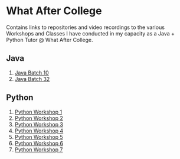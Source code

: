 # What After College
Contains links to repositories and video recordings to the various Workshops and Classes I have 
conducted in my capacity as a Java + Python Tutor @ What After College.

## Java 
1. [Java Batch 10](https://github.com/anishLearnsToCode/java-batch-10)
1. [Java Batch 32](https://github.com/anishLearnsToCode/java-wac-batch-32)

## Python 
1. [Python Workshop 1](https://github.com/anishLearnsToCode/python-workshop-1)
1. [Python Workshop 2](https://github.com/anishLearnsToCode/python-workshop-2)
1. [Python Workshop 3](https://github.com/anishLearnsToCode/python-workshop-3)
1. [Python Workshop 4](https://github.com/anishLearnsToCode/python-workshop-4)
1. [Python Workshop 5](https://github.com/anishLearnsToCode/python-workshop-wac-5)
1. [Python Workshop 6](https://github.com/anishLearnsToCode/python-workshop-6)
1. [Python Workshop 7](https://github.com/anishLearnsToCode/python-workshop-7)
